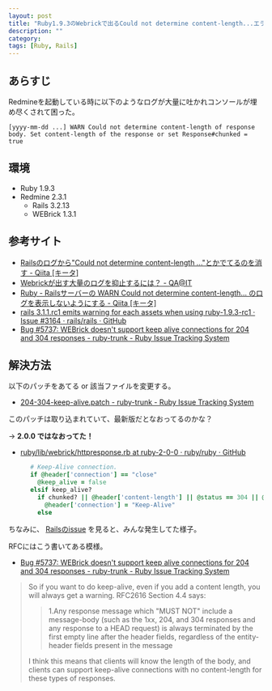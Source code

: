 ```yaml
---
layout: post
title: "Ruby1.9.3のWebrickで出るCould not determine content-length...エラーを消す方法(2.0.0では解決済)"
description: ""
category:
tags: [Ruby, Rails]
---
```


## あらすじ

Redmineを起動している時に以下のようなログが大量に吐かれコンソールが埋め尽くされて困った。

```console
[yyyy-mm-dd ...] WARN Could not determine content-length of response body. Set content-length of the response or set Response#chunked = true
```

## 環境

- Ruby 1.9.3
- Redmine 2.3.1
  - Rails 3.2.13
  - WEBrick 1.3.1

## 参考サイト

- [Railsのログから"Could not determine content-length ..."とかでてるのを消す - Qiita [キータ]](http://qiita.com/y_uuki/items/0f8c093bd25eac3119a0)
- [Webrickが出す大量のログを抑止するには？ - QA@IT](http://qa.atmarkit.co.jp/q/63)
- [Ruby - Railsサーバーの WARN Could not determine content-length… のログを表示しないようにする - Qiita [キータ]](http://qiita.com/ysk_1031/items/e57852a07dc4ddef8dbe)
- [rails 3.1.1.rc1 emits warning for each assets when using ruby-1.9.3-rc1 · Issue #3164 · rails/rails · GitHub](https://github.com/rails/rails/issues/3164)
- [Bug #5737: WEBrick doesn't support keep alive connections for 204 and 304 responses - ruby-trunk - Ruby Issue Tracking System](https://bugs.ruby-lang.org/issues/5737)

## 解決方法

以下のパッチをあてる or 該当ファイルを変更する。

- [204-304-keep-alive.patch - ruby-trunk - Ruby Issue Tracking System](https://bugs.ruby-lang.org/attachments/2300/204_304_keep_alive.patch)

このパッチは取り込まれていて、最新版だとなおってるのかな？

→ **2.0.0 ではなおってた！**

- [ruby/lib/webrick/httpresponse.rb at ruby-2-0-0 · ruby/ruby · GitHub](https://github.com/ruby/ruby/blob/ruby_2_0_0/lib/webrick/httpresponse.rb)

```ruby
      # Keep-Alive connection.
      if @header['connection'] == "close"
        @keep_alive = false
      elsif keep_alive?
        if chunked? || @header['content-length'] || @status == 304 || @status == 204 || HTTPStatus.info?(@status)
          @header['connection'] = "Keep-Alive"
        else
```

ちなみに、 [Railsのissue](https://github.com/rails/rails/issues/3164) を見ると、みんな発生してた様子。

RFCにはこう書いてある模様。

- [Bug #5737: WEBrick doesn't support keep alive connections for 204 and 304 responses - ruby-trunk - Ruby Issue Tracking System](https://bugs.ruby-lang.org/issues/5737)

> So if you want to do keep-alive, even if you add a content length, you will always get a warning. RFC2616 Section 4.4 says:
>
> > 1.Any response message which "MUST NOT" include a message-body (such as the 1xx, 204, and 304 responses and any response to a HEAD request) is always terminated by the first empty line after the header fields, regardless of the entity-header fields present in the message
>
> I think this means that clients will know the length of the body, and clients can support keep-alive connections with no content-length for these types of responses.
